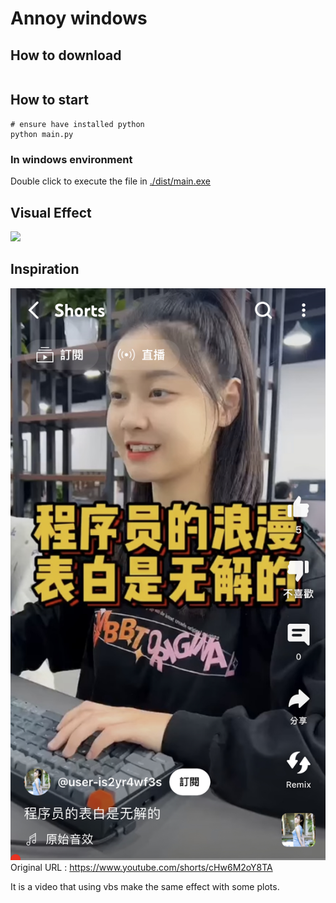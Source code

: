 # Annoy windows

## How to download
```shell

```

## How to start
```shell
# ensure have installed python
python main.py
```
### In windows environment
Double click to execute the file in [./dist/main.exe](/dist/main.exe)

## Visual Effect
![](assets/visual_effect.gif)
## Inspiration
![](assets/inspiration.jpg)
Original URL : https://www.youtube.com/shorts/cHw6M2oY8TA

It is a video that using vbs make the same effect with some plots.